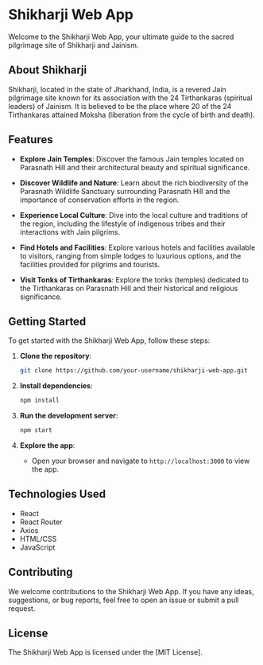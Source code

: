 # Shikharji Web App

Welcome to the Shikharji Web App, your ultimate guide to the sacred pilgrimage site of Shikharji and Jainism.

## About Shikharji

Shikharji, located in the state of Jharkhand, India, is a revered Jain pilgrimage site known for its association with the 24 Tirthankaras (spiritual leaders) of Jainism. It is believed to be the place where 20 of the 24 Tirthankaras attained Moksha (liberation from the cycle of birth and death).

## Features

- **Explore Jain Temples**: Discover the famous Jain temples located on Parasnath Hill and their architectural beauty and spiritual significance.

- **Discover Wildlife and Nature**: Learn about the rich biodiversity of the Parasnath Wildlife Sanctuary surrounding Parasnath Hill and the importance of conservation efforts in the region.

- **Experience Local Culture**: Dive into the local culture and traditions of the region, including the lifestyle of indigenous tribes and their interactions with Jain pilgrims.

- **Find Hotels and Facilities**: Explore various hotels and facilities available to visitors, ranging from simple lodges to luxurious options, and the facilities provided for pilgrims and tourists.

- **Visit Tonks of Tirthankaras**: Explore the tonks (temples) dedicated to the Tirthankaras on Parasnath Hill and their historical and religious significance.

## Getting Started

To get started with the Shikharji Web App, follow these steps:

1. **Clone the repository**:
   ```bash
   git clone https://github.com/your-username/shikharji-web-app.git
   ```

2. **Install dependencies**:
   ```bash
   npm install
   ```

3. **Run the development server**:
   ```bash
   npm start
   ```

4. **Explore the app**:
   - Open your browser and navigate to `http://localhost:3000` to view the app.

## Technologies Used

- React
- React Router
- Axios
- HTML/CSS
- JavaScript

## Contributing

We welcome contributions to the Shikharji Web App. If you have any ideas, suggestions, or bug reports, feel free to open an issue or submit a pull request.

## License

The Shikharji Web App is licensed under the [MIT License].
```
